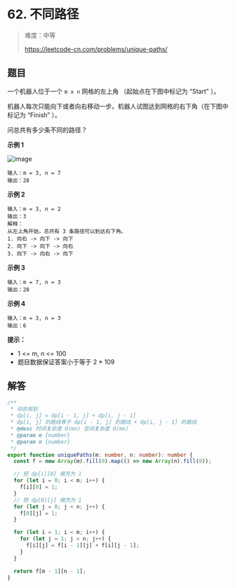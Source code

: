 # 62. 不同路径

> 难度：中等
>
> https://leetcode-cn.com/problems/unique-paths/

## 题目

一个机器人位于一个 `m x n` 网格的左上角 （起始点在下图中标记为 “Start” ）。

机器人每次只能向下或者向右移动一步。机器人试图达到网格的右下角（在下图中标记为 “Finish” ）。

问总共有多少条不同的路径？

**示例 1**

![image](https://user-images.githubusercontent.com/25545052/167242861-ee469e61-b523-46a2-8f77-d26a52db7ba0.png)

```
输入：m = 3, n = 7
输出：28
```

**示例 2**

```
输入：m = 3, n = 2
输出：3
解释：
从左上角开始，总共有 3 条路径可以到达右下角。
1. 向右 -> 向下 -> 向下
2. 向下 -> 向下 -> 向右
3. 向下 -> 向右 -> 向下
```

**示例 3**

```
输入：m = 7, n = 3
输出：28
```

**示例 4**

```
输入：m = 3, n = 3
输出：6
```

**提示：**

- 1 <= m, n <= 100
- 题目数据保证答案小于等于 2 \* 109

## 解答

```typescript
/**
 * 动态规划
 * dp[i, j] = dp[i - 1, j] + dp[i, j - 1]
 * dp[i, j] 的路线等于 dp[i - 1, j] 的路线 + dp[i, j - 1] 的路线
 * @desc 时间复杂度 O(mn) 空间复杂度 O(mn)
 * @param m {number}
 * @param n {number}
 */
export function uniquePaths(m: number, n: number): number {
  const f = new Array(m).fill(0).map(() => new Array(n).fill(0));

  // 把 dp[i][0] 填充为 1
  for (let i = 0; i < m; i++) {
    f[i][0] = 1;
  }
  // 把 dp[0][j] 填充为 1
  for (let j = 0; j < n; j++) {
    f[0][j] = 1;
  }

  for (let i = 1; i < m; i++) {
    for (let j = 1; j < n; j++) {
      f[i][j] = f[i - 1][j] + f[i][j - 1];
    }
  }

  return f[m - 1][n - 1];
}
```
